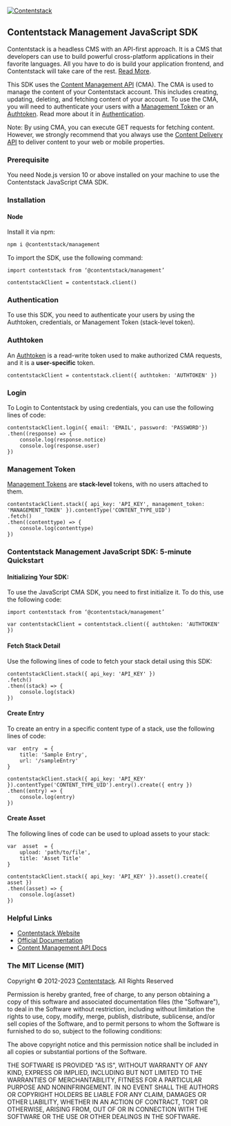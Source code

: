 [![Contentstack](https://www.contentstack.com/docs/static/images/contentstack.png)](https://www.contentstack.com/)

## Contentstack Management JavaScript SDK

Contentstack is a headless CMS with an API-first approach. It is a CMS that developers can use to build powerful cross-platform applications in their favorite languages. All you have to do is build your application frontend, and Contentstack will take care of the rest. [Read More](https://www.contentstack.com/).

This SDK uses the [Content Management API](https://www.contentstack.com/docs/developers/apis/content-management-api/) (CMA). The CMA is used to manage the content of your Contentstack account. This includes creating, updating, deleting, and fetching content of your account. To use the CMA, you will need to authenticate your users with a [Management Token](https://www.contentstack.com/docs/developers/create-tokens/about-management-tokens) or an [Authtoken](https://www.contentstack.com/docs/developers/apis/content-management-api/#how-to-get-authtoken). Read more about it in [Authentication](https://www.contentstack.com/docs/developers/apis/content-management-api/#authentication).

Note: By using CMA, you can execute GET requests for fetching content. However, we strongly recommend that you always use the [Content Delivery API](https://www.contentstack.com/docs/developers/apis/content-delivery-api/) to deliver content to your web or mobile properties.

### Prerequisite

You need Node.js version 10 or above installed on your machine to use the Contentstack JavaScript CMA SDK.

### Installation
#### Node
Install it via npm:
```bash
npm i @contentstack/management
```
To import the SDK, use the following command:
```
import contentstack from ‘@contentstack/management’

contentstackClient = contentstack.client()
```

### Authentication
To use this SDK, you need to authenticate your users by using the Authtoken, credentials, or Management Token (stack-level token).
### Authtoken
An [Authtoken](https://www.contentstack.com/docs/developers/create-tokens/types-of-tokens/#authentication-tokens-authtokens-) is a read-write token used to make authorized CMA requests, and it is a **user-specific** token.
```
contentstackClient = contentstack.client({ authtoken: 'AUTHTOKEN' })
```
### Login
To Login to Contentstack by using credentials, you can use the following lines of code:
```
contentstackClient.login({ email: 'EMAIL', password: 'PASSWORD'})
.then((response) => {
	console.log(response.notice)
	console.log(response.user)
})
```

### Management Token
[Management Tokens](https://www.contentstack.com/docs/developers/create-tokens/about-management-tokens/) are **stack-level** tokens, with no users attached to them.
```
contentstackClient.stack({ api_key: 'API_KEY', management_token: 'MANAGEMENT_TOKEN' }).contentType('CONTENT_TYPE_UID')
.fetch()
.then((contenttype) => {
	console.log(contenttype)
})
```
### Contentstack Management JavaScript SDK: 5-minute Quickstart
#### Initializing Your SDK:
To use the JavaScript CMA SDK, you need to first initialize it. To do this, use the following code:
```
import contentstack from ‘@contentstack/management’

var contentstackClient = contentstack.client({ authtoken: 'AUTHTOKEN' })
```
#### Fetch Stack Detail
Use the following lines of code to fetch your stack detail using this SDK:
```
contentstackClient.stack({ api_key: 'API_KEY' })
.fetch()
.then((stack) => {
	console.log(stack)
})
```

#### Create Entry
To create an entry in a specific content type of a stack, use the following lines of code:
```
var  entry  = {
	title: 'Sample Entry',
	url: '/sampleEntry'
}

contentstackClient.stack({ api_key: 'API_KEY' }).contentType('CONTENT_TYPE_UID').entry().create({ entry })
.then((entry) => {
	console.log(entry)
})
```

#### Create Asset
The following lines of code can be used to upload assets to your stack:
```
var  asset  = {
	upload: 'path/to/file',
	title: 'Asset Title'
}

contentstackClient.stack({ api_key: 'API_KEY' }).asset().create({ asset })
.then((asset) => {
	console.log(asset)
})
```

### Helpful Links

-   [Contentstack Website](https://www.contentstack.com/)
-   [Official Documentation](https://contentstack.com/docs)
-   [Content Management API Docs](https://www.contentstack.com/docs/developers/apis/content-management-api)

### The MIT License (MIT)
Copyright © 2012-2023  [Contentstack](https://www.contentstack.com/). All Rights Reserved

Permission is hereby granted, free of charge, to any person obtaining a copy of this software and associated documentation files (the "Software"), to deal in the Software without restriction, including without limitation the rights to use, copy, modify, merge, publish, distribute, sublicense, and/or sell copies of the Software, and to permit persons to whom the Software is furnished to do so, subject to the following conditions:

The above copyright notice and this permission notice shall be included in all copies or substantial portions of the Software.

THE SOFTWARE IS PROVIDED "AS IS", WITHOUT WARRANTY OF ANY KIND, EXPRESS OR IMPLIED, INCLUDING BUT NOT LIMITED TO THE WARRANTIES OF MERCHANTABILITY, FITNESS FOR A PARTICULAR PURPOSE AND NONINFRINGEMENT. IN NO EVENT SHALL THE AUTHORS OR COPYRIGHT HOLDERS BE LIABLE FOR ANY CLAIM, DAMAGES OR OTHER LIABILITY, WHETHER IN AN ACTION OF CONTRACT, TORT OR OTHERWISE, ARISING FROM, OUT OF OR IN CONNECTION WITH THE SOFTWARE OR THE USE OR OTHER DEALINGS IN THE SOFTWARE.
